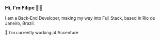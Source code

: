 ### Hi, I'm Filipe 👋🏾
I am a Back-End Developer, making my way into Full Stack, based in Rio de Janeiro, Brazil.

🔭 I’m currently working at Accenture <br>
